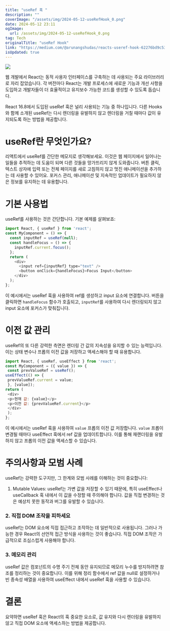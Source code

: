 ```yaml
---
title: "useRef 훅 "
description: ""
coverImage: "/assets/img/2024-05-12-useRefHook_0.png"
date: 2024-05-12 23:11
ogImage: 
  url: /assets/img/2024-05-12-useRefHook_0.png
tag: Tech
originalTitle: "useRef Hook"
link: "https://medium.com/@arunangshudas/reacts-useref-hook-62276bd9c534"
isUpdated: true
---
```





<img src="/assets/img/2024-05-12-useRefHook_0.png" />

웹 개발에서 React는 동적 사용자 인터페이스를 구축하는 데 사용되는 주요 라이브러리로 자리 잡았습니다. 각 버전마다 React는 개발 프로세스에 새로운 기능과 개선 사항을 도입하고 개발자들이 더 효율적이고 유지보수 가능한 코드를 생성할 수 있도록 돕습니다.

React 16.8에서 도입된 useRef 훅은 널리 사용되는 기능 중 하나입니다. 다른 Hooks와 함께 소개된 useRef는 다시 렌더링을 유발하지 않고 렌더링을 거칠 때마다 값이 유지되도록 하는 방법을 제공합니다.

# useRef란 무엇인가요?



리액트에서 useRef를 간단한 메모지로 생각해보세요. 이것은 웹 페이지에서 일어나는 일들을 추적하는 데 도움이 되며 다른 것들을 망가뜨리지 않게 도와줍니다. 버튼 클릭, 텍스트 상자에 입력 또는 전체 페이지를 새로 고침하지 않고 멋진 애니메이션을 추가하는 데 사용할 수 있어요. 포커스 관리, 애니메이션 및 지속적인 업데이트가 필요하지 않은 정보를 유지하는 데 유용합니다.


# 기본 사용법

useRef를 사용하는 것은 간단합니다. 기본 예제를 살펴보죠:

```js
import React, { useRef } from 'react';
const MyComponent = () => {
  const inputRef = useRef(null);
  const handleFocus = () => {
    inputRef.current.focus();
  };
  return (
    <div>
      <input ref={inputRef} type="text" />
      <button onClick={handleFocus}>Focus Input</button>
    </div>
  );
};
```



이 예시에서는 useRef 훅을 사용하여 ref를 생성하고 input 요소에 연결합니다. 버튼을 클릭하면 `handleFocus` 함수가 호출되고, `inputRef`를 사용하여 다시 렌더링되지 않고 input 요소에 포커스가 맞춰집니다.

# 이전 값 관리

useRef의 또 다른 강력한 측면은 렌더링 간 값의 지속성을 유지할 수 있는 능력입니다. 이는 상태 변수나 프롭의 이전 값을 저장하고 액세스해야 할 때 유용합니다.

```js
import React, { useRef, useEffect } from 'react';
const MyComponent = ({ value }) => {
 const prevValueRef = useRef();
useEffect(() => {
 prevValueRef.current = value;
 }, [value]);
return (
 <div>
 <p>현재 값: {value}</p>
 <p>이전 값: {prevValueRef.current}</p>
 </div>
 );
};
```



이 예시에서는 useRef 훅을 사용하여 `value` 프롭의 이전 값 저장합니다. `value` 프롭이 변경될 때마다 useEffect 훅에서 ref 값을 업데이트합니다. 이를 통해 재랜더링을 유발하지 않고 프롭의 이전 값을 액세스할 수 있습니다.

# 주의사항과 모범 사례

useRef는 강력한 도구지만, 그 한계와 모범 사례를 이해하는 것이 중요합니다:

1. Mutable Values: useRef는 가변 값을 저장할 수 있기 때문에, 특히 useEffect나 useCallback 훅 내에서 이 값을 수정할 때 주의해야 합니다. 값을 직접 변경하는 것은 예상치 못한 동작과 버그를 유발할 수 있습니다.



### 2. 직접 DOM 조작을 피하세요
useRef는 DOM 요소에 직접 접근하고 조작하는 데 일반적으로 사용됩니다. 그러나 가능한 경우 React의 선언적 접근 방식을 사용하는 것이 좋습니다. 직접 DOM 조작은 가급적으로 조심스럽게 사용해야 합니다.

### 3. 메모리 관리
useRef 값은 컴포넌트의 수명 주기 전체 동안 유지되므로 메모리 누수를 방지하려면 참조를 정리하는 것이 중요합니다. 이를 위해 정리 함수에서 ref 값을 null로 설정하거나 빈 종속성 배열을 사용하여 useEffect 내에서 useRef 훅을 사용할 수 있습니다.

# 결론

요약하면 useRef 훅은 React의 훅 중요한 요소로, 값 유지와 다시 렌더링을 유발하지 않고 직접 DOM 요소에 액세스하는 방법을 제공합니다.